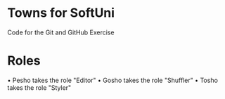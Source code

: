# Towns for SoftUni
Code for the Git and GitHub Exercise
# Roles
•	Pesho takes the role "Editor"
•	Gosho takes the role "Shuffler"
•	Tosho takes the role "Styler"
